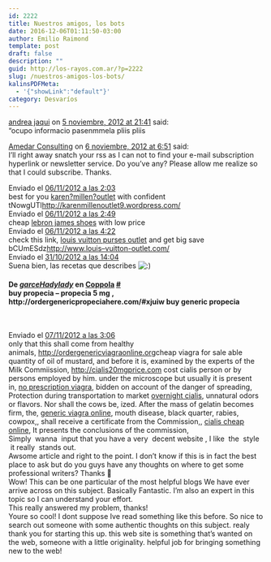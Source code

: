 ```yaml
---
id: 2222
title: Nuestros amigos, los bots
date: 2016-12-06T01:11:50-03:00
author: Emilio Raimond
template: post
draft: false
description: ""
guid: http://los-rayos.com.ar/?p=2222
slug: /nuestros-amigos-los-bots/
kalinsPDFMeta:
  - '{"showLink":"default"}'
category: Desvaríos
---
```

<a href="http://jjaal/" rel="external nofollow">andrea jaqui</a> on [<time datetime="2012-11-05T21:41:23+00:00">5 noviembre, 2012 at 21:41</time>](http://los-rayos.com/sucesos-de-la-naturaleza-ii/#comment-861) said:  
“ocupo informacio pasenmmela pliis pliis

<a href="http://amedar.pl/" rel="external nofollow">Amedar Consulting</a> on [<time datetime="2012-11-06T06:51:51+00:00">6 noviembre, 2012 at 6:51</time>](http://los-rayos.com/jorge-borges-lector-analfabeto/#comment-869) said:  
I’ll right away snatch your rss as I can not to find your e-mail subscription hyperlink or newsletter service. Do you’ve any? Please allow me realize so that I could subscribe. Thanks.

<div>
  Enviado el <a href="http://los-rayos.com/vamos-caminando/#comment-864">06/11/2012 a las 2:03<br /> </a>best for you <a href="http://karenmillenoutlet9.wordpress.com/" rel="nofollow">karen?millen?outlet</a> with confident tNowgUTl<a href="http://karenmillenoutlet9.wordpress.com/" rel="nofollow">http://karenmillenoutlet9.wordpress.com/</a>
</div>

<div>
</div>

<div>
  <div>
    Enviado el <a href="http://los-rayos.com/emilio-copia-mi-estilo/#comment-865">06/11/2012 a las 2:49<br /> </a>cheap <a href="http://www.newlebronjamesshoes.info/" rel="nofollow">lebron james shoes</a> with low price
  </div>
</div>

<div>
</div>

<div>
  <div>
    Enviado el <a href="http://los-rayos.com/emilio-copia-mi-estilo/#comment-866">06/11/2012 a las 4:22<br /> </a>check this link, <a href="http://www.louis--vuitton-outlet.com/" rel="nofollow">louis vuitton purses outlet</a> and get big save bCUmESdz<a href="http://www.louis--vuitton-outlet.com/" rel="nofollow">http://www.louis–vuitton-outlet.com/</a>
  </div>
</div>

<div>
</div>

<div>
  Enviado el <a href="http://los-rayos.com/andale-andale-arriba-arriba/#comment-759">31/10/2012 a las 14:04<br /> </a>Suena bien, las recetas que describes <img src="https://los-rayos.com/wp-includes/images/smilies/icon_smile.gif" alt=":)" />
</div>

<div>
</div>

<div>
  <h4>
    De <cite><a href="http://ordergenericpropeciahere.com/#obfpi" rel="external nofollow">garceHadylady</a></cite> en <a href="http://los-rayos.com/wp-admin/post.php?post=1379&action=edit">Coppola</a> <a href="http://los-rayos.com/coppola/#comment-903">#<br /> </a>buy propecia &#8211; propecia 5 mg , http://ordergenericpropeciahere.com/#xjuiw buy generic propecia
  </h4>
  
  <p>
    &nbsp;
  </p>
  
  <div>
    Enviado el <a href="http://los-rayos.com/estomago-deferente/#comment-895">07/11/2012 a las 3:06<br /> </a>only that this shall come from healthy animals, <a href="http://ordergenericviagraonline.org/" rel="nofollow">http://ordergenericviagraonline.org</a>cheap viagra for sale able quantity of oil of mustard, and before it is, examined by the experts of the Milk Commiission, <a href="http://cialis20mgprice.com/" rel="nofollow">http://cialis20mgprice.com</a> cost cialis person or by persons employed by him. under the microscope but usually it is present in, <a href="http://ordergenericviagraonline.org/#4,97929E+14" rel="nofollow">no prescription viagra</a>, bidden on account of the danger of spreading, Protection during transportation to market <a href="http://cialis20mgprice.com/#7,84165E+72" rel="nofollow">overnight cialis</a>, unnatural odors or flavors. Nor shall the cows be, ized. After the mass of gelatin becomes firm, the, <a href="http://ordergenericviagraonline.org/#79672" rel="nofollow">generic viagra online</a>, mouth disease, black quarter, rabies, cowpox,, shall receive a certificate from the Commission,, <a href="http://cialis20mgprice.com/#67571" rel="nofollow">cialis cheap online</a>, It presents the conclusions of the commission,
  </div>
</div>

<div>
</div>

<div>
  Simply  wanna  input that you have a very  decent website , I like  the  style  it really  stands out.
</div>

<div>
</div>

<div>
  Awsome article and right to the point. I don&#8217;t know if this is in fact the best place to ask but do you guys have any thoughts on where to get some professional writers? Thanks 🙂
</div>

<div>
</div>

<div>
  Wow! This can be one particular of the most helpful blogs We have ever arrive across on this subject. Basically Fantastic. I&#8217;m also an expert in this topic so I can understand your effort.
</div>

<div>
</div>

<div>
  This really answered my problem, thanks!
</div>

<div>
</div>

<div>
  Youre so cool! I dont suppose Ive read something like this before. So nice to search out someone with some authentic thoughts on this subject. realy thank you for starting this up. this web site is something that&#8217;s wanted on the web, someone with a little originality. helpful job for bringing something new to the web!
</div>

<div>
</div>
